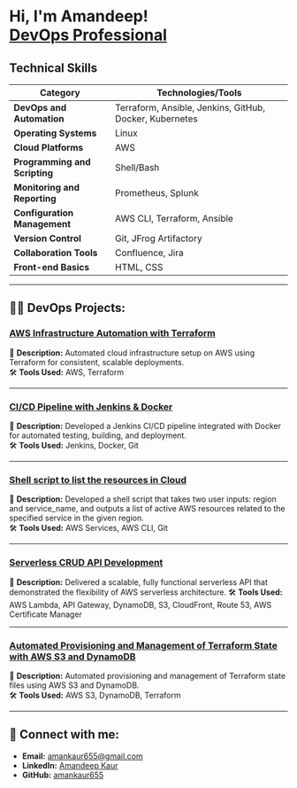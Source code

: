 <h1>Hi, I'm Amandeep! <br/><a href="https://www.linkedin.com/in/amankaur5/">DevOps Professional</a></h1>

## **Technical Skills**

| **Category**              | **Technologies/Tools**                                    |
|---------------------------|----------------------------------------------------------|
| **DevOps and Automation** | Terraform, Ansible, Jenkins, GitHub, Docker, Kubernetes   |
| **Operating Systems**     | Linux                                                    |
| **Cloud Platforms**       | AWS                                                      |
| **Programming and Scripting** | Shell/Bash                                           |
| **Monitoring and Reporting** | Prometheus, Splunk                                    |
| **Configuration Management** | AWS CLI, Terraform, Ansible                           |
| **Version Control**       | Git, JFrog Artifactory                                   |
| **Collaboration Tools**   | Confluence, Jira                                        |
| **Front-end Basics**      | HTML, CSS                                               |

---


<h2>👨‍💻 DevOps Projects:</h2>

### [AWS Infrastructure Automation with Terraform](https://github.com/amankaur655/AWS-with-terraform.git)
📌 **Description:** Automated cloud infrastructure setup on AWS using Terraform for consistent, scalable deployments.  
🛠️ **Tools Used:** AWS, Terraform  

---

### [CI/CD Pipeline with Jenkins & Docker](https://github.com/amankaur655/geoapp.git)
📌 **Description:** Developed a Jenkins CI/CD pipeline integrated with Docker for automated testing, building, and deployment.  
🛠️ **Tools Used:** Jenkins, Docker, Git 

---

### [Shell script to list the resources in Cloud](https://github.com/amankaur655/AWS-shell-scripting-.git)
📌 **Description:** Developed a shell script that takes two user inputs: region and service_name, and outputs a list of active AWS resources related to the specified service in the given region.  
🛠️ **Tools Used:** AWS Services, AWS CLI, Git 


---

### [Serverless CRUD API Development](https://github.com/amankaur655/serverless-API.git)
📌 **Description:**  Delivered a scalable, fully functional serverless API that demonstrated the flexibility of AWS serverless architecture.
🛠️ **Tools Used:** AWS Lambda, API Gateway, DynamoDB, S3, CloudFront, Route 53, AWS Certificate Manager

---

### [Automated Provisioning and Management of Terraform State with AWS S3 and DynamoDB](https://github.com/amankaur655/S3-terraform.git)
📌 **Description:**  Automated provisioning and management of Terraform state files using AWS S3 and DynamoDB.  
🛠️ **Tools Used:** AWS S3, DynamoDB, Terraform


---


<h2> 🤳 Connect with me:</h2>

- **Email:** [amankaur655@gmail.com](mailto:amankaur655@gmail.com)
- **LinkedIn:** [Amandeep Kaur](https://www.linkedin.com/in/amankaur5189)
- **GitHub:** [amankaur655](https://github.com/amankaur655)

